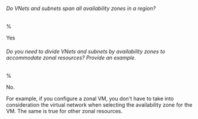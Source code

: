 ###### Do VNets and subnets span all availability zones in a region?

%

Yes

###### Do you need to divide VNets and subnets by availability zones to accommodate zonal resources? Provide an example.

%

No.

For example, if you configure a zonal VM, you don't have to take into consideration the virtual network when selecting the availability zone for the VM. The same is true for other zonal resources.
